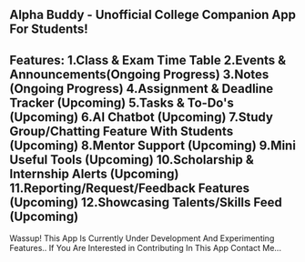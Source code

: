 Alpha Buddy - Unofficial College Companion App For Students!
----------
Features:
1.Class & Exam Time Table
2.Events & Announcements(Ongoing Progress)
3.Notes (Ongoing Progress)
4.Assignment & Deadline Tracker (Upcoming)
5.Tasks & To-Do's (Upcoming)
6.AI Chatbot (Upcoming)
7.Study Group/Chatting Feature With Students (Upcoming)
8.Mentor Support (Upcoming)
9.Mini Useful Tools (Upcoming)
10.Scholarship & Internship Alerts (Upcoming)
11.Reporting/Request/Feedback Features (Upcoming)
12.Showcasing Talents/Skills Feed (Upcoming)
------------
Wassup! This App Is Currently Under Development And Experimenting Features..
If You Are Interested in Contributing In This App Contact Me...
